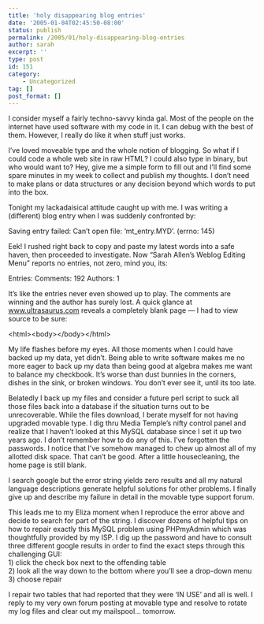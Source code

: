 ```yaml
---
title: 'holy disappearing blog entries'
date: '2005-01-04T02:45:50-08:00'
status: publish
permalink: /2005/01/holy-disappearing-blog-entries
author: sarah
excerpt: ''
type: post
id: 151
category:
    - Uncategorized
tag: []
post_format: []
---
```

I consider myself a fairly techno-savvy kinda gal. Most of the people on the internet have used software with my code in it. I can debug with the best of them. However, I really do like it when stuff just works.

I’ve loved moveable type and the whole notion of blogging. So what if I could code a whole web site in raw HTML? I could also type in binary, but who would want to? Hey, give me a simple form to fill out and I’ll find some spare minutes in my week to collect and publish my thoughts. I don’t need to make plans or data structures or any decision beyond which words to put into the box.

Tonight my lackadaisical attitude caught up with me. I was writing a (different) blog entry when I was suddenly confronted by:

 Saving entry failed: Can’t open file: ‘mt\_entry.MYD’. (errno: 145)

Eek! I rushed right back to copy and paste my latest words into a safe haven, then proceeded to investigate. Now “Sarah Allen’s Weblog Editing Menu” reports no entries, not zero, mind you, its:

 Entries: Comments: 192 Authors: 1

It’s like the entries never even showed up to play. The comments are winning and the author has surely lost. A quick glance at www.ultrasaurus.com reveals a completely blank page — I had to view source to be sure:

 &lt;html&gt;&lt;body&gt;&lt;/body&gt;&lt;/html&gt;

My life flashes before my eyes. All those moments when I could have backed up my data, yet didn’t. Being able to write software makes me no more eager to back up my data than being good at algebra makes me want to balance my checkbook. It’s worse than dust bunnies in the corners, dishes in the sink, or broken windows. You don’t ever see it, until its too late.

Belatedly I back up my files and consider a future perl script to suck all those files back into a database if the situation turns out to be unrecoverable. While the files download, I berate myself for not having upgraded movable type. I dig thru Media Temple’s nifty control panel and realize that I haven’t looked at this MySQL database since I set it up two years ago. I don’t remember how to do any of this. I’ve forgotten the passwords. I notice that I’ve somehow managed to chew up almost all of my allotted disk space. That can’t be good. After a little housecleaning, the home page is still blank.

I search google but the error string yields zero results and all my natural language descriptions generate helpful solutions for other problems. I finally give up and describe my failure in detail in the movable type support forum.

This leads me to my Eliza moment when I reproduce the error above and decide to search for part of the string. I discover dozens of helpful tips on how to repair exactly this MySQL problem using PHPmyAdmin which was thoughtfully provided by my ISP. I dig up the password and have to consult three different google results in order to find the exact steps through this challenging GUI:  
1\) click the check box next to the offending table  
2\) look all the way down to the bottom where you’ll see a drop-down menu  
3\) choose repair

I repair two tables that had reported that they were ‘IN USE’ and all is well. I reply to my very own forum posting at movable type and resolve to rotate my log files and clear out my mailspool… tomorrow.